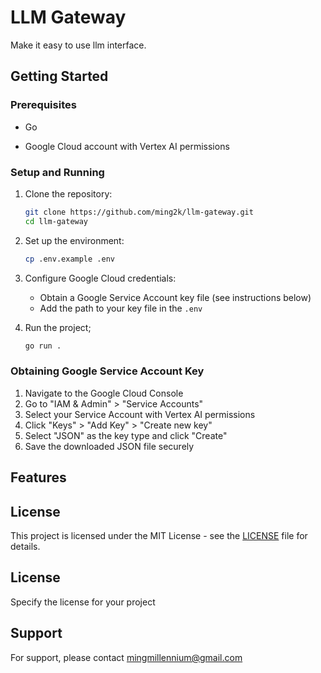
# LLM Gateway


Make it easy to use llm interface.


## Getting Started


### Prerequisites


- Go

- Google Cloud account with Vertex AI permissions


### Setup and Running


1. Clone the repository:
   ```sh
   git clone https://github.com/ming2k/llm-gateway.git
   cd llm-gateway
   ```

2. Set up the environment:
    ```sh
    cp .env.example .env
    ```

3. Configure Google Cloud credentials:
    - Obtain a Google Service Account key file (see instructions below)
    - Add the path to your key file in the `.env`



4. Run the project;
    ```sh
    go run .
    ```

### Obtaining Google Service Account Key

1. Navigate to the Google Cloud Console
2. Go to "IAM & Admin" > "Service Accounts"
3. Select your Service Account with Vertex AI permissions
4. Click "Keys" > "Add Key" > "Create new key"
5. Select "JSON" as the key type and click "Create"
6. Save the downloaded JSON file securely

## Features


## License

This project is licensed under the MIT License - see the [LICENSE](LICENSE) file for details.
## License

Specify the license for your project

## Support

For support, please contact mingmillennium@gmail.com